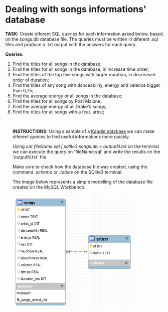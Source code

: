 <h1>Dealing with songs informations' database</h1>
<p><b>TASK:</b> Create diferent SQL queries for each information asked below, based on the songs.db database file. The queries must be written in diferent .sql files and produce a .txt output with the answers for each query.</p>

<p><b>Queries:</b>
<ol>
<li>Find the titles for all songs in the database;</li>
<li>Find the titles for all songs in the database, in increase time order;</li>
<li>Find the titles of the top five songs with larger duration, in decreased order of duration;</li>
<li>Find the titles of any song with danceability, energy and valence bigger than 0,75;</li>
<li>Find the average energy of all songs in the database;</li>
<li>Find the titles for all songs by Post Malone;</li>
<li>Find the average energy of all Drake's songs;</li>
<li>Find the titles for all songs with a feat. artist;</li>
</p><br>

<p><b>INSTRUCTIONS:</b> Using a sample of a <a href="https://www.kaggle.com/" type="_blank"> Kaggle database </a> we can make diferent queries to find useful informations more quickly.</p>

<p> Using <i>cat fileName.sql | sqlite3 songs.db > outputN.txt</i> on the terminal we can execute the query on 'fileName.sql' and write the results on the 'outputN.txt' file.</p>

<p>Make sure to check how the database file was created, using the command <i>.schema</i> or <i>.tables</i> on the SQlite3 terminal.</p>

<p>The image below represents a simple modelling of the database file created on the MySQL Workbench.</p>

<img src="Diagram.png">




